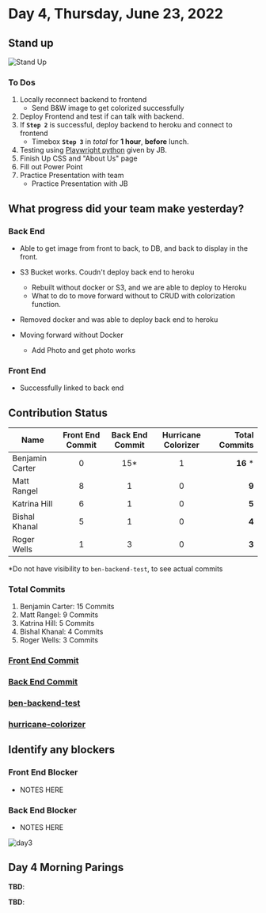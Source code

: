 # Day 4, Thursday, June 23, 2022

## Stand up

![Stand Up](https://media.giphy.com/media/5ndb8nMOiy2XwdSot3/giphy.gif)

### To Dos

1. Locally reconnect backend to frontend
    - Send B&W image to get colorized successfully
2. Deploy Frontend and test if can talk with backend.
3. If **`Step 2`** is successful, deploy backend to heroku and connect to frontend
    - Timebox **`Step 3`** in *total* for **1 hour**, **before** lunch.
4. Testing using [Playwright python](https://playwright.dev/python/docs/intro) given by JB.
5. Finish Up CSS and "About Us" page
6. Fill out Power Point
7. Practice Presentation with team
    - Practice Presentation with JB

## What progress did your team make yesterday?

### Back End

- Able to get image from front to back, to DB, and back to display in the front.
- S3 Bucket works. Coudn't deploy back end to heroku
  - Rebuilt without docker or S3, and we are able to deploy to Heroku
  - What to do to move forward without to CRUD with colorization function.

- Removed docker and was able to deploy back end to heroku
- Moving forward without Docker
  - Add Photo and get photo works

### Front End

- Successfully linked to back end

## Contribution Status

| Name | Front End Commit | Back End Commit | Hurricane Colorizer |Total Commits |
|------|:------------------:|:-----------------:|:-----------------:|---------------:|
| Benjamin Carter | 0      | 15*               | 1            |   **16** *       |
| Matt Rangel | 8         | 1               | 0               | **9**         |
| Katrina Hill | 6        | 1               |0               | **5**         |
| Bishal Khanal | 5        | 1              | 0              | **4**         |
| Roger Wells | 1      | 3               |0               | **3**         |

*Do not have visibility to `ben-backend-test`, to see actual commits

### Total Commits

1. Benjamin Carter: 15 Commits
2. Matt Rangel: 9 Commits
3. Katrina Hill: 5 Commits
4. Bishal Khanal: 4 Commits
5. Roger Wells: 3 Commits

### [Front End Commit](https://github.com/North-Pac/hurricane-photo-frontend/graphs/contributors)

### [Back End Commit](https://github.com/North-Pac/hurricane-photo-backend/graphs/contributors)

### [ben-backend-test](https://github.com/North-Pac/ben-backend-test)

### [hurricane-colorizer](https://github.com/North-Pac/hurricane-colorizer/graphs/contributors)

## Identify any blockers

### Front End Blocker

- NOTES HERE

### Back End Blocker

- NOTES HERE

![day3](https://media.giphy.com/media/XzqEFZ06NSFgXaut2g/giphy.gif)

## Day 4 Morning Parings

**TBD**:

**TBD**:
